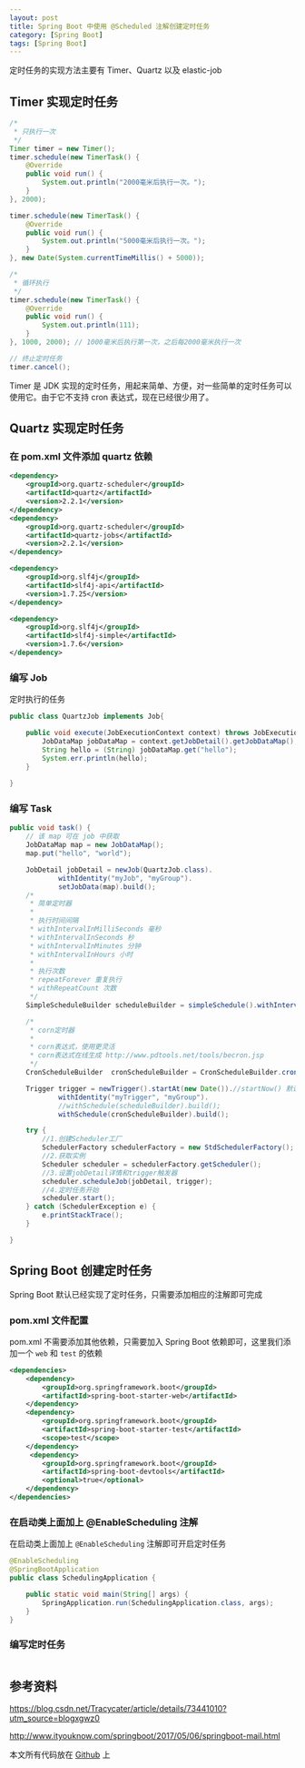 ```yaml
---
layout: post
title: Spring Boot 中使用 @Scheduled 注解创建定时任务
category: [Spring Boot]
tags: [Spring Boot]
---
```


定时任务的实现方法主要有 Timer、Quartz 以及 elastic-job


## Timer 实现定时任务

```java
/*
 * 只执行一次
 */
Timer timer = new Timer();
timer.schedule(new TimerTask() {
    @Override
    public void run() {
        System.out.println("2000毫米后执行一次。");
    }
}, 2000);

timer.schedule(new TimerTask() {
    @Override
    public void run() {
        System.out.println("5000毫米后执行一次。");
    }
}, new Date(System.currentTimeMillis() + 5000));

/*
 * 循环执行
 */
timer.schedule(new TimerTask() {
    @Override
    public void run() {
        System.out.println(111);
    }
}, 1000, 2000); // 1000毫米后执行第一次，之后每2000毫米执行一次

// 终止定时任务
timer.cancel();
```

Timer 是 JDK 实现的定时任务，用起来简单、方便，对一些简单的定时任务可以使用它。由于它不支持 cron 表达式，现在已经很少用了。

## Quartz 实现定时任务

### 在 pom.xml 文件添加 quartz 依赖

```xml
<dependency>
    <groupId>org.quartz-scheduler</groupId>
    <artifactId>quartz</artifactId>
    <version>2.2.1</version>
</dependency>
<dependency>
    <groupId>org.quartz-scheduler</groupId>
    <artifactId>quartz-jobs</artifactId>
    <version>2.2.1</version>
</dependency>

<dependency>
    <groupId>org.slf4j</groupId>
    <artifactId>slf4j-api</artifactId>
    <version>1.7.25</version>
</dependency>

<dependency>
    <groupId>org.slf4j</groupId>
    <artifactId>slf4j-simple</artifactId>
    <version>1.7.6</version>
</dependency>
```

### 编写 Job

定时执行的任务

```java
public class QuartzJob implements Job{

    public void execute(JobExecutionContext context) throws JobExecutionException {
        JobDataMap jobDataMap = context.getJobDetail().getJobDataMap();
        String hello = (String) jobDataMap.get("hello");
        System.err.println(hello);
    }
    
}
```

### 编写 Task

```java
public void task() {
    // 该 map 可在 job 中获取
    JobDataMap map = new JobDataMap();
    map.put("hello", "world");

    JobDetail jobDetail = newJob(QuartzJob.class).
            withIdentity("myJob", "myGroup").
            setJobData(map).build();
    /*
     * 简单定时器
     *
     * 执行时间间隔
     * withIntervalInMilliSeconds 毫秒
     * withIntervalInSeconds 秒
     * withIntervalInMinutes 分钟
     * withIntervalInHours 小时
     *
     * 执行次数
     * repeatForever 重复执行
     * withRepeatCount 次数
     */
    SimpleScheduleBuilder scheduleBuilder = simpleSchedule().withIntervalInSeconds(3).withRepeatCount(10);

    /*
     * corn定时器
     *
     * corn表达式，使用更灵活
     * corn表达式在线生成 http://www.pdtools.net/tools/becron.jsp
     */
    CronScheduleBuilder  cronScheduleBuilder = CronScheduleBuilder.cronSchedule("0 0 0 1 * ?");

    Trigger trigger = newTrigger().startAt(new Date()).//startNow() 默认现在开始
            withIdentity("myTrigger", "myGroup").
            //withSchedule(scheduleBuilder).build();
            withSchedule(cronScheduleBuilder).build();

    try {
        //1.创建Scheduler工厂
        SchedulerFactory schedulerFactory = new StdSchedulerFactory();
        //2.获取实例
        Scheduler scheduler = schedulerFactory.getScheduler();
        //3.设置jobDetail详情和trigger触发器
        scheduler.scheduleJob(jobDetail, trigger);
        //4.定时任务开始
        scheduler.start();
    } catch (SchedulerException e) {
        e.printStackTrace();
    }

}
```

## Spring Boot 创建定时任务

Spring Boot 默认已经实现了定时任务，只需要添加相应的注解即可完成

### pom.xml 文件配置

pom.xml 不需要添加其他依赖，只需要加入 Spring Boot 依赖即可，这里我们添加一个 `web` 和 `test` 的依赖

```xml
<dependencies>
	<dependency>
		<groupId>org.springframework.boot</groupId>
		<artifactId>spring-boot-starter-web</artifactId>
	</dependency>
	<dependency>
		<groupId>org.springframework.boot</groupId>
		<artifactId>spring-boot-starter-test</artifactId>
		<scope>test</scope>
	</dependency>
     <dependency>
        <groupId>org.springframework.boot</groupId>
        <artifactId>spring-boot-devtools</artifactId>
        <optional>true</optional>
	</dependency>
</dependencies>
```

### 在启动类上面加上 @EnableScheduling 注解


在启动类上面加上 `@EnableScheduling` 注解即可开启定时任务
```java
@EnableScheduling
@SpringBootApplication
public class SchedulingApplication {

	public static void main(String[] args) {
		SpringApplication.run(SchedulingApplication.class, args);
	}
}
```

### 编写定时任务

```java

```


## 参考资料

<https://blog.csdn.net/Tracycater/article/details/73441010?utm_source=blogxgwz0>

<http://www.ityouknow.com/springboot/2017/05/06/springboot-mail.html>

本文所有代码放在 [Github](https://github.com/renguangli/spring-boot-samples/tree/master/spring-boot-mail) 上  

